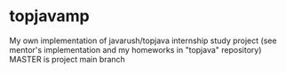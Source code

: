 # topjavamp
My own implementation of javarush/topjava internship study project (see mentor's implementation and my homeworks  in "topjava" repository)
MASTER is project main branch
